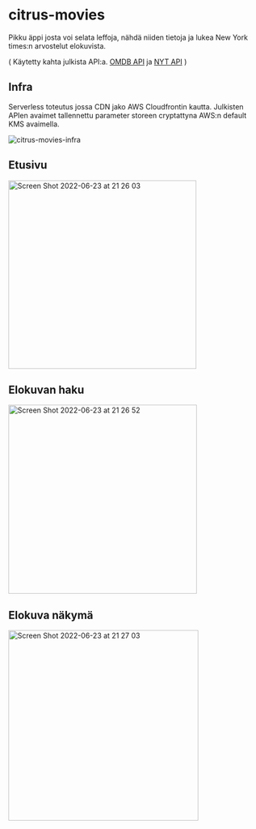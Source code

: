 # citrus-movies
Pikku äppi josta voi selata leffoja, nähdä niiden tietoja ja lukea New York times:n arvostelut elokuvista. 

( Käytetty kahta julkista API:a. [OMDB API](http://www.omdbapi.com/) ja [NYT API](https://developer.nytimes.com/docs/movie-reviews-api/1/overview) )

## Infra
Serverless toteutus jossa CDN jako AWS Cloudfrontin kautta.
Julkisten APIen avaimet tallennettu parameter storeen cryptattyna AWS:n default KMS avaimella.

![citrus-movies-infra](https://user-images.githubusercontent.com/42738047/175360345-1c3208bd-a230-465a-ad3f-bc9c523207fe.jpeg)




## Etusivu
<img width="372" alt="Screen Shot 2022-06-23 at 21 26 03" src="https://user-images.githubusercontent.com/42738047/175369007-0dd2a36a-e459-44ee-87c3-bd92143e32de.png">




## Elokuvan haku
<img width="373" alt="Screen Shot 2022-06-23 at 21 26 52" src="https://user-images.githubusercontent.com/42738047/175369040-42b8bc15-0df1-4b97-89b5-0fef3b320dd0.png">




## Elokuva näkymä
<img width="376" alt="Screen Shot 2022-06-23 at 21 27 03" src="https://user-images.githubusercontent.com/42738047/175369064-63f4c425-c122-442d-8e50-2d0367afb2ec.png">

